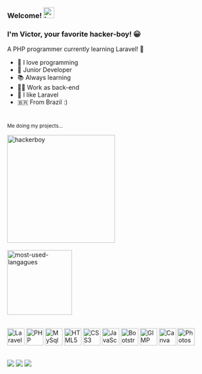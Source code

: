 ### Welcome! <img src="https://emojipedia-us.s3.amazonaws.com/source/noto-emoji-animations/344/waving-hand_1f44b.gif" alt="hello-hand" height="25">

### I'm Victor, your favorite hacker-boy! 😀
<p>A PHP programmer currently learning Laravel! 👻</p>

- 💌 I love programming
- 👶 Junior Developer 
- 📚 Always learning 
- 👨‍💻 Work as back-end
- 🤩 I like Laravel
- 🇧🇷 From Brazil :)

#

<sub>Me doing my projects...</sub><br>
  
<img src="https://media.tenor.com/CgGUXc-LDc4AAAAM/hacker-pc.gif" alt="hackerboy" height="250"><br><br><img src="https://github-readme-stats.vercel.app/api/top-langs/?username=vdanviel&layout=compact&theme=white" alt="most-used-langagues" height="150">

<div style="display: inline_block"><br>
<img height="40"  alt="Laravel" src="https://cdn.jsdelivr.net/gh/devicons/devicon/icons/laravel/laravel-plain-wordmark.svg"/>
<img height="40" alt="PHP" src="https://cdn.jsdelivr.net/gh/devicons/devicon/icons/php/php-plain.svg"/>
<img height="40"  alt="MySql" src="https://cdn.jsdelivr.net/gh/devicons/devicon/icons/mysql/mysql-original.svg"/>
<img height="40" alt="HTML5" src="https://cdn.jsdelivr.net/gh/devicons/devicon/icons/html5/html5-original.svg"/>
<img height="40" alt="CSS3" src="https://cdn.jsdelivr.net/gh/devicons/devicon/icons/css3/css3-original.svg"/>
<img height="40"  alt="JavaScript" src="https://cdn.jsdelivr.net/gh/devicons/devicon/icons/javascript/javascript-plain.svg"/>
<img height="40"  alt="Bootstrap" src="https://cdn.jsdelivr.net/gh/devicons/devicon/icons/bootstrap/bootstrap-plain.svg"/>
<img height="40" alt="GIMP"  src="https://cdn.jsdelivr.net/gh/devicons/devicon/icons/gimp/gimp-plain.svg"/>
<img height="40" alt="Canva" src="https://cdn.jsdelivr.net/gh/devicons/devicon/icons/canva/canva-original.svg"/>
<img height="40"  alt="Photoshop" src="https://cdn.jsdelivr.net/gh/devicons/devicon/icons/photoshop/photoshop-plain.svg"/>
</div>
  
##

<div> 
  <a href="https://www.instagram.com/vdanviel/" target="_blank"><img src="https://img.shields.io/badge/-Instagram-%23E4405F?style=for-the-badge&logo=instagram&logoColor=white" target="_blank"></a>
  <a href = "mailto:victordn.araujo@gmail.com"><img src="https://img.shields.io/badge/-Gmail-%23333?style=for-the-badge&logo=gmail&logoColor=white" target="_blank"></a>
  <a href="https://www.linkedin.com/in/victor-daniel-b0a5a4214/" target="_blank"><img src="https://img.shields.io/badge/LinkedIn-0077B5?style=for-the-badge&logo=linkedin&logoColor=white" target="_blank"></a>
 </div>


